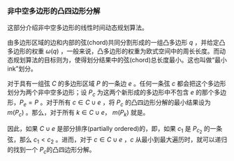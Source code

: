 ### 非中空多边形的凸四边形分解

这部分介绍非中空多边形的线性时间动态规划算法。

由多边形区域的边和内部的弦(chord)共同分割形成的一组凸多边形 $q$ ，并给定凸多边形的权重 $\omega(q)$ ，一般来说，凸多边形的权重为欧式空间中的周长长度。而动态规划算法的目标则为，使得划分结果中的弦(chord)总长度最小。这也叫做“最小ink”划分。

对于具有一组弦 $C$ 的多边形区域 $P$ 的一条边 $e$ 。任何一条弦 $c$ 都会把这个多边形划分为两个非中空多边形；设 $P_c$ 为这两个新形成的多边形中不包含 $e$ 的那个多边形，$P_e=P$ 。对于所有 $c\in C\cup{e}$ ，将 $P_c$ 的凸四边形分解的最小结果设为 $m(P_c)$ 。那么，对于所有 $k\in C\cup{e}，$ $m(P_k)$  就是。

因此，如果 $C\cup{e}$ 是部分排序(partially ordered)的，即，如果 $c_1$ 是 $P_{c_2}$ 的一条弦，那么 $c_1<c_2$ 。进而，对于 $c\in C\cup{e}$ ，$c$ 从最小到最大遍历时，就可以递归的找到一个 $P_c$的凸四边形分解。
